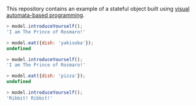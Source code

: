This repository contains an example of a stateful object built using [visual automata-based programming](https://rosmaro.js.org).

```javascript
> model.introduceYourself(); 
'I am The Prince of Rosmaro!'

> model.eat({dish: 'yakisoba'}); 
undefined

> model.introduceYourself();
'I am The Prince of Rosmaro!'

> model.eat({dish: 'pizza'});
undefined

> model.introduceYourself();
'Ribbit! Ribbit!'
```